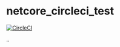 # netcore_circleci_test

[![CircleCI](https://circleci.com/gh/OPorzii/netcore_circleci_test/tree/master.svg?style=svg)](https://circleci.com/gh/OPorzii/netcore_circleci_test/tree/master)

..
